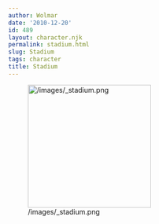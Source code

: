 ```yaml
---
author: Wolmar
date: '2010-12-20'
id: 489
layout: character.njk
permalink: stadium.html
slug: Stadium
tags: character
title: Stadium
---
```


<figure>
<img src="/images/_stadium.png" title="/images/_stadium.png" width="250"
alt="/images/_stadium.png" />
<figcaption aria-hidden="true">/images/_stadium.png</figcaption>
</figure>